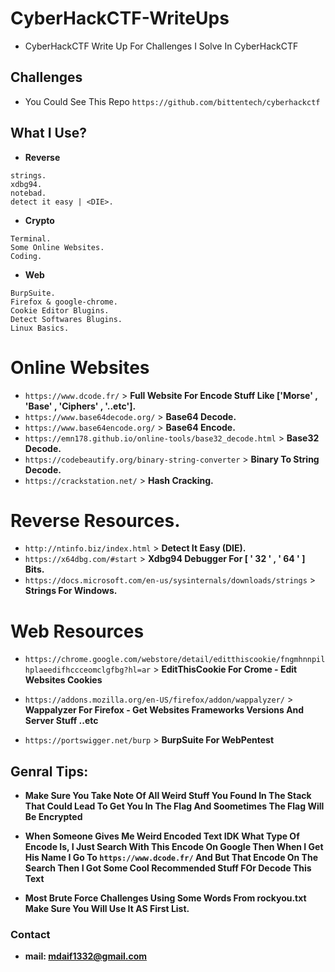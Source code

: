 # CyberHackCTF-WriteUps
- CyberHackCTF Write Up For Challenges I Solve In CyberHackCTF

## Challenges

- You Could See This Repo ```https://github.com/bittentech/cyberhackctf```
## What I Use?

- **Reverse**
```
strings.
xdbg94.
notebad.
detect it easy | <DIE>.
```

- **Crypto**
```
Terminal.
Some Online Websites.
Coding.
```

- **Web**
```
BurpSuite.
Firefox & google-chrome.
Cookie Editor Blugins.
Detect Softwares Blugins.
Linux Basics.
```

# Online Websites

- ```https://www.dcode.fr/``` > **Full Website For Encode Stuff Like ['Morse' , 'Base' , 'Ciphers' , '..etc'].**
- ```https://www.base64decode.org/``` > **Base64 Decode.**
- ```https://www.base64encode.org/``` > **Base64 Encode.**
- ```https://emn178.github.io/online-tools/base32_decode.html``` > **Base32 Decode.**
- ```https://codebeautify.org/binary-string-converter``` > **Binary To String Decode.**
- ```https://crackstation.net/``` > **Hash Cracking.**


# Reverse Resources.

- ```http://ntinfo.biz/index.html``` > **Detect It Easy (DIE).**
- ```https://x64dbg.com/#start``` > **Xdbg94 Debugger For [ ' 32 ' , ' 64 ' ] Bits.**
- ```https://docs.microsoft.com/en-us/sysinternals/downloads/strings``` > **Strings For Windows.**

# Web Resources

- ```https://chrome.google.com/webstore/detail/editthiscookie/fngmhnnpilhplaeedifhccceomclgfbg?hl=ar``` > **EditThisCookie For Crome - Edit Websites Cookies**
- ```https://addons.mozilla.org/en-US/firefox/addon/wappalyzer/``` > **Wappalyzer For Firefox - Get Websites Frameworks Versions And Server Stuff ..etc**

- ```https://portswigger.net/burp``` > **BurpSuite For WebPentest**

## Genral Tips:

- **Make Sure You Take Note Of All Weird Stuff You Found In The Stack That Could Lead To Get You In The Flag And Soometimes The Flag Will Be Encrypted**

- **When Someone Gives Me Weird Encoded Text IDK What Type Of Encode Is, I Just Search With This Encode On Google Then When I Get His Name I Go To ```https://www.dcode.fr/``` And But That Encode On The Search Then I Got Some Cool Recommended Stuff FOr Decode This Text**

- **Most Brute Force Challenges Using Some Words From rockyou.txt Make Sure You Will Use It AS First List.**

### Contact
- **mail: mdaif1332@gmail.com**
